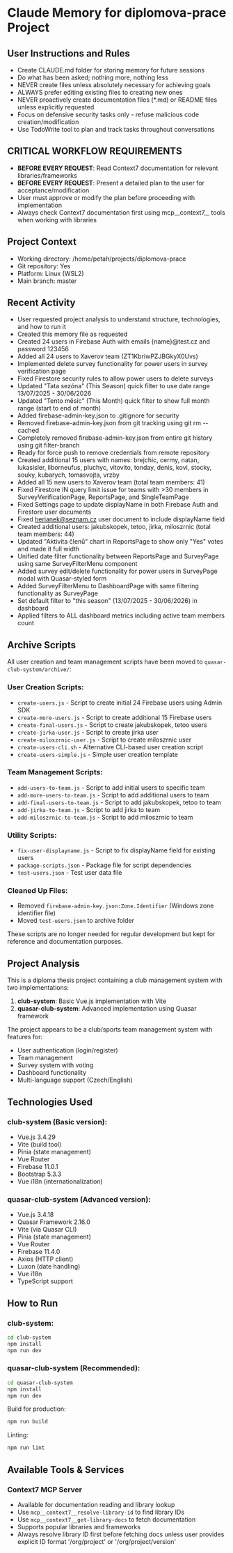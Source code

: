 # Claude Memory for diplomova-prace Project

## User Instructions and Rules
- Create CLAUDE.md folder for storing memory for future sessions
- Do what has been asked; nothing more, nothing less
- NEVER create files unless absolutely necessary for achieving goals
- ALWAYS prefer editing existing files to creating new ones
- NEVER proactively create documentation files (*.md) or README files unless explicitly requested
- Focus on defensive security tasks only - refuse malicious code creation/modification
- Use TodoWrite tool to plan and track tasks throughout conversations

## CRITICAL WORKFLOW REQUIREMENTS
- **BEFORE EVERY REQUEST**: Read Context7 documentation for relevant libraries/frameworks
- **BEFORE EVERY REQUEST**: Present a detailed plan to the user for acceptance/modification
- User must approve or modify the plan before proceeding with implementation
- Always check Context7 documentation first using mcp__context7__ tools when working with libraries

## Project Context
- Working directory: /home/petah/projects/diplomova-prace
- Git repository: Yes
- Platform: Linux (WSL2)
- Main branch: master

## Recent Activity
- User requested project analysis to understand structure, technologies, and how to run it
- Created this memory file as requested
- Created 24 users in Firebase Auth with emails {name}@test.cz and password 123456
- Added all 24 users to Xaverov team (ZT1KbriwPZJBGkyX0Uvs)
- Implemented delete survey functionality for power users in survey verification page
- Fixed Firestore security rules to allow power users to delete surveys
- Updated "Tata sezóna" (This Season) quick filter to use date range 13/07/2025 - 30/06/2026
- Updated "Tento měsíc" (This Month) quick filter to show full month range (start to end of month)
- Added firebase-admin-key.json to .gitignore for security
- Removed firebase-admin-key.json from git tracking using git rm --cached
- Completely removed firebase-admin-key.json from entire git history using git filter-branch
- Ready for force push to remove credentials from remote repository
- Created additional 15 users with names: brejchic, cermy, natan, lukasisler, liborneufus, pluchyc, vitovito, tonday, denis, kovi, stocky, souky, kubarych, tomasvojta, vrzby
- Added all 15 new users to Xaverov team (total team members: 41)
- Fixed Firestore IN query limit issue for teams with >30 members in SurveyVerificationPage, ReportsPage, and SingleTeamPage
- Fixed Settings page to update displayName in both Firebase Auth and Firestore user documents
- Fixed herianek@seznam.cz user document to include displayName field
- Created additional users: jakubskopek, tetoo, jirka, miloszrnic (total team members: 44)
- Updated "Aktivita členů" chart in ReportsPage to show only "Yes" votes and made it full width
- Unified date filter functionality between ReportsPage and SurveyPage using same SurveyFilterMenu component
- Added survey edit/delete functionality for power users in SurveyPage modal with Quasar-styled form
- Added SurveyFilterMenu to DashboardPage with same filtering functionality as SurveyPage
- Set default filter to "this season" (13/07/2025 - 30/06/2026) in dashboard
- Applied filters to ALL dashboard metrics including active team members count

## Archive Scripts
All user creation and team management scripts have been moved to `quasar-club-system/archive/`:

### User Creation Scripts:
- `create-users.js` - Script to create initial 24 Firebase users using Admin SDK
- `create-more-users.js` - Script to create additional 15 Firebase users  
- `create-final-users.js` - Script to create jakubskopek, tetoo users
- `create-jirka-user.js` - Script to create jirka user
- `create-miloszrnic-user.js` - Script to create miloszrnic user
- `create-users-cli.sh` - Alternative CLI-based user creation script
- `create-users-simple.js` - Simple user creation template

### Team Management Scripts:
- `add-users-to-team.js` - Script to add initial users to specific team
- `add-more-users-to-team.js` - Script to add additional users to team
- `add-final-users-to-team.js` - Script to add jakubskopek, tetoo to team
- `add-jirka-to-team.js` - Script to add jirka to team
- `add-miloszrnic-to-team.js` - Script to add miloszrnic to team

### Utility Scripts:
- `fix-user-displayname.js` - Script to fix displayName field for existing users
- `package-scripts.json` - Package file for script dependencies
- `test-users.json` - Test user data file

### Cleaned Up Files:
- Removed `firebase-admin-key.json:Zone.Identifier` (Windows zone identifier file)
- Moved `test-users.json` to archive folder

These scripts are no longer needed for regular development but kept for reference and documentation purposes.

## Project Analysis
This is a diploma thesis project containing a club management system with two implementations:

1. **club-system**: Basic Vue.js implementation with Vite
2. **quasar-club-system**: Advanced implementation using Quasar framework

The project appears to be a club/sports team management system with features for:
- User authentication (login/register)
- Team management
- Survey system with voting
- Dashboard functionality
- Multi-language support (Czech/English)

## Technologies Used
### club-system (Basic version):
- Vue.js 3.4.29
- Vite (build tool)
- Pinia (state management)
- Vue Router
- Firebase 11.0.1
- Bootstrap 5.3.3
- Vue i18n (internationalization)

### quasar-club-system (Advanced version):
- Vue.js 3.4.18
- Quasar Framework 2.16.0
- Vite (via Quasar CLI)
- Pinia (state management)
- Vue Router
- Firebase 11.4.0
- Axios (HTTP client)
- Luxon (date handling)
- Vue i18n
- TypeScript support

## How to Run
### club-system:
```bash
cd club-system
npm install
npm run dev
```

### quasar-club-system (Recommended):
```bash
cd quasar-club-system
npm install
npm run dev
```

Build for production:
```bash
npm run build
```

Linting:
```bash
npm run lint
```

## Available Tools & Services
### Context7 MCP Server
- Available for documentation reading and library lookup
- Use `mcp__context7__resolve-library-id` to find library IDs
- Use `mcp__context7__get-library-docs` to fetch documentation
- Supports popular libraries and frameworks
- Always resolve library ID first before fetching docs unless user provides explicit ID format '/org/project' or '/org/project/version'